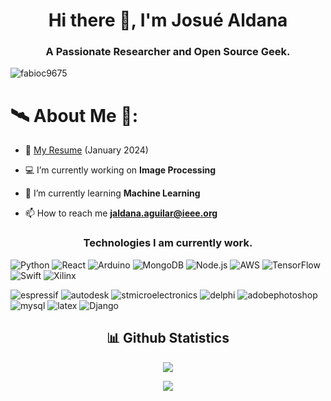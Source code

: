 <h1 align="center">Hi there 👋, I'm Josué Aldana</h1>
<h3 align="center">A Passionate Researcher and Open Source Geek.</h3>
 <img src="https://komarev.com/ghpvc/?username=fabioc9675" alt="fabioc9675" /> 
<p align="center">

# 🛰️ About Me 🔭:

-   📃 [My Resume](./ResearcherCV.pdf) (January 2024)

-   💻 I’m currently working on **Image Processing**

-   🌱 I’m currently learning **Machine Learning**

-   📫 How to reach me **jaldana.aguilar@ieee.org**

<h3 align="center">Technologies I am currently work.</h3>

![Python](https://img.shields.io/badge/-Python-000?&logo=Python) ![React](https://img.shields.io/badge/-React-000?&logo=React) ![Arduino](https://img.shields.io/badge/-Arduino-000?&logo=Arduino) ![MongoDB](https://img.shields.io/badge/-MongoDB-000?&logo=MongoDB) ![Node.js](https://img.shields.io/badge/-Node.js-000?&logo=node.js) ![AWS](https://img.shields.io/badge/-AWS-000?&logo=Amazon-AWS&logoColor=F90) ![TensorFlow](https://img.shields.io/badge/-TensorFlow-000?&logo=TensorFlow) ![Swift](https://img.shields.io/badge/-Altium%20Designer-000?&logo=altiumdesigner) ![Xilinx](https://img.shields.io/badge/-Xilinx-000?&logo=xilinx)

![espressif](https://img.shields.io/badge/-Espressif-000?&logo=espressif) ![autodesk](https://img.shields.io/badge/-Autodesk-000?&logo=autodesk) ![stmicroelectronics](https://img.shields.io/badge/-STMicroelectronics-000?&logo=stmicroelectronics) ![delphi](https://img.shields.io/badge/-Delphi-000?&logo=delphi) ![adobephotoshop](https://img.shields.io/badge/-Adobe%20Photoshop-000?&logo=adobephotoshop) ![mysql](https://img.shields.io/badge/-MySQL-000?&logo=mysql) ![latex](https://img.shields.io/badge/-LaTeX-000?&logo=latex) ![Django](https://img.shields.io/badge/-Django-000?&logo=django) 


</p>

<h2 align="center">📊 Github Statistics </h2>
<p align="center">
 <a href="https://git.io/streak-stats">
    <img src="http://github-readme-streak-stats.herokuapp.com?user=aj23a&theme=react&background=0d1117&border=666">
  </a>
</p>

<p align="center"> <img src="https://github-readme-stats.vercel.app/api/top-langs/?username=aj23a&layout=compact&theme=tokyonight&custom_title=Top%20Languages">  </p>
